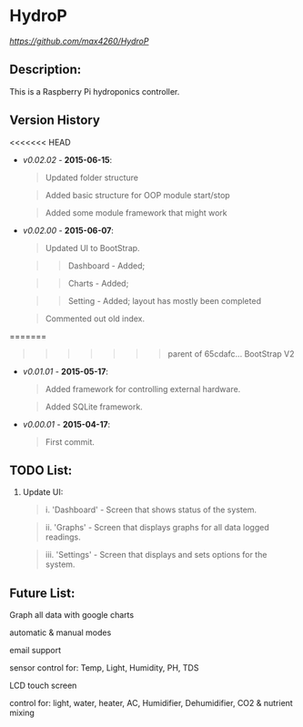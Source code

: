 HydroP
=========
*https://github.com/max4260/HydroP*

## Description:
This is a Raspberry Pi hydroponics controller.

## Version History
<<<<<<< HEAD
* _v0.02.02_ - **2015-06-15**:

	>Updated folder structure
	
	>Added basic structure for OOP module start/stop
	
	>Added some module framework that might work

* _v0.02.00_ - **2015-06-07**:
	
	>Updated UI to BootStrap.
	
	>>Dashboard - Added;
	
	>>Charts - Added;
	
	>>Setting - Added; layout has mostly been completed
	
	>Commented out old index.
	
=======
>>>>>>> parent of 65cdafc... BootStrap V2
* _v0.01.01_ - **2015-05-17**:
	
	>Added framework for controlling external hardware.
	
	>Added SQLite framework.

* _v0.00.01_ - **2015-04-17**:
	
	>First commit.
	


## TODO List:
1. Update UI:
	
	>i. 'Dashboard' - Screen that shows status of the system.
	
	>ii. 'Graphs' - Screen that displays graphs for all data logged readings.
	
	>iii. 'Settings' - Screen that displays and sets options for the system.
	
	
	
## Future List:
Graph all data with google charts

automatic & manual modes

email support

sensor control for: Temp, Light, Humidity, PH, TDS

LCD touch screen

control for: light, water, heater, AC, Humidifier, Dehumidifier, CO2 & nutrient mixing
	
